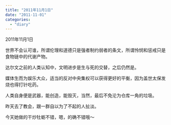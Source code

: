 ```yaml
---
title: "2011年11月1日"
date: "2011-11-01"
categories: 
  - "diary"
---
```


2011年11月1日

世界不会认可谁，所谓伦理和道德只是强者制约弱者的条文，所谓怜悯和惩戒只是食物链中的代谢产物。

达尔文之前的人类认知中，文明进步是生与死的交替，之后仍然是。

媒体生而为娱乐大众，适当的反对中央集权可以获得更好的平衡，因为盖世太保发烧也得打针吃药。

人类自身便是武器，能创造，能毁灭，当然，最后不免沦为仓库一角的垃圾。

昨天去了教会，跟一群自以为了不起的人扯淡。

今天她做的干炒牡蛎不错，嗯，的确不错哦～
